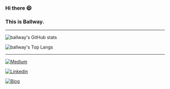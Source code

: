 ### Hi there  😄
### This is Ballway.

---

![ballway's GitHub stats](https://github-readme-stats.vercel.app/api?username=ballway&show_icons=true&count_private=true)

![ballway's Top Langs](https://github-readme-stats.vercel.app/api/top-langs/?username=ballway&layout=compact&count_private=true&exclude_repo=dev&theme=graywhite)

---

[![Medium](https://img.shields.io/static/v1?style=for-the-badge&message=Medium&color=000000&logo=Medium&logoColor=FFFFFF&label=)](https://ballway.medium.com/)

[![Linkedin](https://img.shields.io/badge/linkedin-%230077B5.svg?&style=for-the-badge&logo=linkedin&logoColor=white)](https://www.linkedin.com/in/ballway)

[![Blog](https://komarev.com/ghpvc/?username=ballway&color=brightgreen&style=for-the-badge)](https://ballway.github.io)
